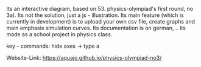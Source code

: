 Its an interactive diagram, based on 53. physics-olympiad's first round, no 3a). Its not the solution, just a js - illustration.
Its main feature (which is currently in development) is to upload your own csv file, create graphs and main emphasis simulation curves.
Its documentation is on german, .. its made as a school project in physics class.

key - commands:
hide axes -> type a

Website-Link: https://aquajo.github.io/physics-olympiad-no3/
